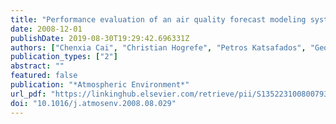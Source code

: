 ```yaml
---
title: "Performance evaluation of an air quality forecast modeling system for a summer and winter season – Photochemical oxidants and their precursors"
date: 2008-12-01
publishDate: 2019-08-30T19:29:42.696331Z
authors: ["Chenxia Cai", "Christian Hogrefe", "Petros Katsafados", "George Kallos", "Mark Beauharnois", "James J. Schwab", "Xinrong Ren", "William H. Brune", "Xianliang Zhou", "Yi He", "Kenneth L. Demerjian"]
publication_types: ["2"]
abstract: ""
featured: false
publication: "*Atmospheric Environment*"
url_pdf: "https://linkinghub.elsevier.com/retrieve/pii/S1352231008007930"
doi: "10.1016/j.atmosenv.2008.08.029"
---
```


